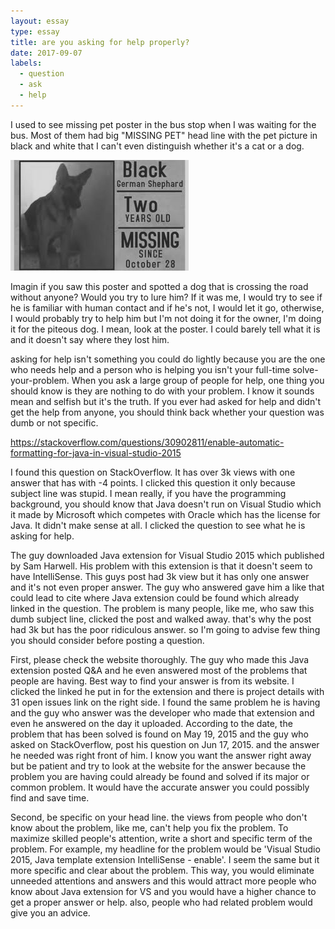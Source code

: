 ```yaml
---
layout: essay
type: essay
title: are you asking for help properly?
date: 2017-09-07
labels:
  - question
  - ask
  - help
---
```


  I used to see missing pet poster in the bus stop when I was waiting for the bus. Most of them had big "MISSING PET" head line with the pet picture in black and white that I can't even distinguish whether it's a cat or a dog.  
  
  <img class="ui image" src="../images/missing_dog.jpg">
  
  Imagin if you saw this poster and spotted a dog that is crossing the road without anyone? Would you try to lure him? If it was me, I would try to see if he is familiar with human contact and if he's not, I would let it go, otherwise, I would probably try to help him but I'm not doing it for the owner, I'm doing it for the piteous dog.  I mean, look at the poster. I could barely tell what it is and it doesn't say where they lost him.
  
asking for help isn't something you could do lightly because you are the one who needs help and a person who is helping you isn't your full-time solve-your-problem. When you ask a large group of people for help, one thing you should know is they are nothing to do with your problem. I know it sounds mean and selfish but it's the truth. If you ever had asked for help and didn't get the help from anyone, you should think back whether your question was dumb or not specific. 

https://stackoverflow.com/questions/30902811/enable-automatic-formatting-for-java-in-visual-studio-2015

I found this question on StackOverflow. It has over 3k views with one answer that has with -4 points. I clicked this question it only because subject line was stupid. I mean really, if you have the programming background, you should know that Java doesn't run on Visual Studio which it made by Microsoft which competes with Oracle which has the license for Java. It didn't make sense at all. I clicked the question to see what he is asking for help.

The guy downloaded Java extension for Visual Studio 2015 which published by Sam Harwell. His problem with this extension is that it doesn't seem to have IntelliSense. This guys post had 3k view but it has only one answer and it's not even proper answer. The guy who answered gave him a like that could lead to cite where Java extension could be found which already linked in the question. The problem is many people, like me, who saw this dumb subject line, clicked the post and walked away. that's why the post had 3k but has the poor ridiculous answer. so I'm going to advise few thing you should consider before posting a question.

First, please check the website thoroughly. The guy who made this Java extension posted Q&A and he even answered most of the problems that people are having. Best way to find your answer is from its website. I clicked the linked he put in for the extension and there is project details with 31 open issues link on the right side. I found the same problem he is having and the guy who answer was the developer who made that extension and even he answered on the day it uploaded. According to the date, the problem that has been solved is found on May 19, 2015 and the guy who asked on StackOverflow, post his question on Jun 17, 2015. and the answer he needed was right front of him. I know you want the answer right away but be patient and try to look at the website for the answer because the problem you are having could already be found and solved if its major or common problem. It would have the accurate answer you could possibly find and save time.

Second, be specific on your head line. the views from people who don't know about the problem, like me, can't help you fix the problem. To maximize skilled people's attention, write a short and specific term of the problem. For example, my headline for the problem would be 'Visual Studio 2015, Java template extension IntelliSense - enable'. I seem the same but it more specific and clear about the problem. This way, you would eliminate unneeded attentions and answers and this would attract more people who know about Java extension for VS and you would have a higher chance to get a proper answer or help. also, people who had related problem would give you an advice. 

